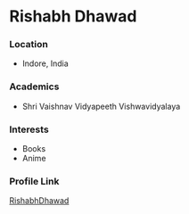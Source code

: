 # Rishabh Dhawad

### Location

- Indore, India

### Academics

- Shri Vaishnav Vidyapeeth Vishwavidyalaya

### Interests

- Books
- Anime

### Profile Link

[RishabhDhawad](https://github.com/RishabhDhawad)